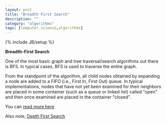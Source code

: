 ```yaml
---
layout: post
title: "Breadth First Search"
description: ""
category: "algorithms"
tags: [computer_science,algorithms]
---
```

{% include JB/setup %}

**Breadth-First Search**

One of the most basic graph and tree traversal/search algorithms out there is BFS. In typical cases, BFS is used to traverse the entire graph.

From the standpoint of the algorithm, all child nodes obtained by expanding a node are added to a FIFO (i.e., First In, First Out) queue. In typical implementations, nodes that have not yet been examined for their neighbors are placed in some container (such as a queue or linked list) called "open" and then once examined are placed in the container "closed".

You can [read more here][1]

Also note, [Depth First Search][2]


  [1]: https://www.princeton.edu/~achaney/tmve/wiki100k/docs/Breadth-first_search.html
  [2]: /algorithms/2014/04/11/depthfirstsearch/